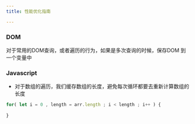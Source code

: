 ```yaml
---
title: 性能优化指南

---
```


### DOM 

对于常用的DOM查询，或者遍历的行为，如果是多次查询的时候，保存DOM 到一个变量中

### Javascript

* 对于数组的遍历，我们缓存数组的长度，避免每次循环都要去重新计算数组的长度

```javascript
for( let i = 0 , length = arr.length ; i < length ; i++ ) {
    
}
```



